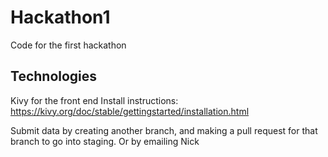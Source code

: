 # Hackathon1
Code for the first hackathon

## Technologies

Kivy for the front end 
Install instructions: https://kivy.org/doc/stable/gettingstarted/installation.html


Submit data by creating another branch, and making a pull request for that branch to go into staging. Or by emailing Nick

